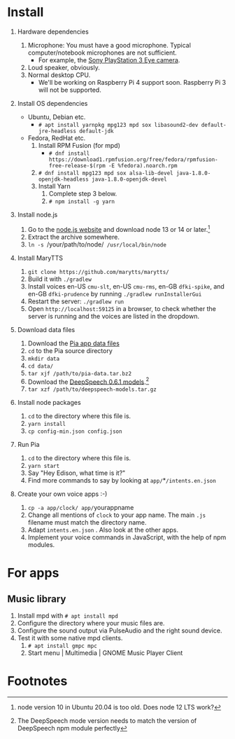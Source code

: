 # Install

1. Hardware dependencies
   1. Microphone: You must have a good microphone. Typical computer/notebook microphones are not sufficient.
      * For example, the [Sony PlayStation 3 Eye camera](https://www.amazon.de/dp/B00LME2JGQ/).
   2. Loud speaker, obviously.
   3. Normal desktop CPU.
      * We'll be working on Raspberry Pi 4 support soon. Raspberry Pi 3 will not be supported.

2. Install OS dependencies
   * Ubuntu, Debian etc.
      * `# apt install yarnpkg mpg123 mpd sox libasound2-dev default-jre-headless default-jdk`
   * Fedora, RedHat etc.
      1. Install RPM Fusion (for mpd)
         * `# dnf install https://download1.rpmfusion.org/free/fedora/rpmfusion-free-release-$(rpm -E %fedora).noarch.rpm`
      2. `# dnf install mpg123 mpd sox alsa-lib-devel java-1.8.0-openjdk-headless java-1.8.0-openjdk-devel`
      3. Install Yarn
         1. Complete step 3 below.
         2. `# npm install -g yarn`

3. Install node.js
   1. Go to the [node.js website](https://nodejs.org/en/) and download node 13 or 14 or later.[^nodeversion]
   2. Extract the archive somewhere.
   3. `ln -s `/your/path/to/node/` /usr/local/bin/node`

[^nodeversion]: node version 10 in Ubuntu 20.04 is too old. Does node 12 LTS work?

4. Install MaryTTS
   1. `git clone https://github.com/marytts/marytts/`
   2. Build it with `./gradlew`
   3. Install voices en-US `cmu-slt`, en-US `cmu-rms`, en-GB `dfki-spike`, and en-GB `dfki-prudence` by running `./gradlew runInstallerGui`
   4. Restart the server: `./gradlew run`
   5. Open `http://localhost:59125` in a browser, to check whether the server is running and the voices are listed in the dropdown.

5. Download data files
   1. Download the [Pia app data files](https://pia.im/download/pia-data.tar.bz2)
   2. `cd` to the Pia source directory
   3. `mkdir data`
   4. `cd data/`
   5. `tar xjf /path/to/pia-data.tar.bz2`
   6. Download the [DeepSpeech 0.6.1 models](https://github.com/mozilla/DeepSpeech/releases/download/v0.6.1/deepspeech-0.6.1-models.tar.gz).[^modelversion]
   7. `tar xzf /path/to/deepspeech-models.tar.gz`

[^modelversion]: The DeepSpeech mode version needs to match the version of DeepSpeech npm module perfectly

6. Install node packages
   1. `cd` to the directory where this file is.
   2. `yarn install`
   3. `cp config-min.json config.json`

7. Run Pia
   1. `cd` to the directory where this file is.
   2. `yarn start`
   3. Say "Hey Edison, what time is it?"
   4. Find more commands to say by looking at `app/`*`/intents.en.json`

8. Create your own voice apps :-)
   1. `cp -a app/clock/ app/`yourappname
   2. Change all mentions of `clock` to your app name. The main `.js` filename must match the directory name.
   3. Adapt `intents.en.json` . Also look at the other apps.
   4. Implement your voice commands in JavaScript, with the help of npm modules.

# For apps

## Music library

1. Install mpd with `# apt install mpd`
2. Configure the directory where your music files are.
3. Configure the sound output via PulseAudio and the right sound device.
4. Test it with some native mpd clients.
   1. `# apt install gmpc mpc`
   2. Start menu | Multimedia | GNOME Music Player Client

# Footnotes
